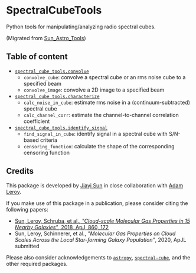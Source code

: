 # SpectralCubeTools

Python tools for manipulating/analyzing radio spectral cubes.

(Migrated from [Sun_Astro_Tools](https://github.com/astrojysun/Sun_Astro_Tools))

## Table of content

+ [`spectral_cube_tools.convolve`](https://github.com/astrojysun/SpectralCubeTools/blob/master/spectral_cube_tools/convolve.py)
  - `convolve_cube`: convolve a spectral cube or an rms noise cube to a specified beam
  - `convolve_image`: convolve a 2D image to a specified beam
+ [`spectral_cube_tools.characterize`](https://github.com/astrojysun/SpectralCubeTools/blob/master/spectral_cube_tools/characterize.py)
  - `calc_noise_in_cube`: estimate rms noise in a (continuum-subtracted) spectral cube
  - `calc_channel_corr`: estimate the channel-to-channel correlation coefficient
+ [`spectral_cube_tools.identify_signal`](https://github.com/astrojysun/SpectralCubeTools/blob/master/spectral_cube_tools/identify_signal.py)
  - `find_signal_in_cube`: identify signal in a spectral cube with S/N-based criteria
  - `censoring_function`: calculate the shape of the corresponding censoring function

## Credits

This package is developed by [Jiayi Sun](https://github.com/astrojysun) in close collaboration with [Adam Leroy](https://github.com/akleroy).

If you make use of this package in a publication, please consider citing the following papers:
+ [Sun, Leroy, Schruba, et al., *"Cloud-scale Molecular Gas Properties in 15 Nearby Galaxies"*, 2018, ApJ, 860, 172](https://ui.adsabs.harvard.edu/abs/2018ApJ...860..172S)
+ Sun, Leroy, Schinnerer, et al., *"Molecular Gas Properties on Cloud Scales Across the Local Star-forming Galaxy Population"*, 2020, ApJL submitted

Please also consider acknowledgements to [`astropy`](https://github.com/astropy/astropy), [`spectral-cube`](https://github.com/radio-astro-tools/spectral-cube), and the other required packages.
